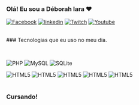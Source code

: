 ### Olá! Eu sou a Déborah Iara ❤️

[![Facebook](https://img.shields.io/badge/Facebook-1877F2?style=for-the-badge&logo=facebook&logoColor=white)](https://www.facebook.com/gaming/YumekoKan)
[![linkedin](https://img.shields.io/badge/LinkedIn-0077B5?style=for-the-badge&logo=linkedin&logoColor=white)](https://www.linkedin.com/in/déborah-iara-530054191/)
[![Twitch](https://img.shields.io/badge/Twitch-9146FF?style=for-the-badge&logo=twitch&logoColor=white)](https://www.twitch.tv/yumekokan)
[![Youtube](https://img.shields.io/badge/YouTube-FF0000?style=for-the-badge&logo=youtube&logoColor=white)](https://www.youtube.com/@YumekoKan)
</br><br/>


  
</picture>### Tecnologias que eu uso no meu dia.

<div style="display: inline_block"></br>
  
  ![PHP](https://img.shields.io/badge/PHP-777BB4?style=for-the-badge&logo=php&logoColor=white)
  ![MySQL](https://img.shields.io/badge/MySQL-00000F?style=for-the-badge&logo=mysql&logoColor=white)
  ![SQLite](https://img.shields.io/badge/SQLite-000?style=for-the-badge&logo=sqlite&logoColor=07405E)


  <img aling="center" alt="HTML5" src="https://img.shields.io/badge/HTML5-E34F26?style=for-the-badge&logo=html5&logoColor=white"/>
  <img aling="center" alt="HTML5" src="https://img.shields.io/badge/Python-14354C?style=for-the-badge&logo=python&logoColor=white"/>
  <img aling="center" alt="HTML5" src="https://img.shields.io/badge/CSS3-1572B6?style=for-the-badge&logo=css3&logoColor=white"/>
  <img aling="center" alt="HTML5" src="https://img.shields.io/badge/JavaScript-323330?style=for-the-badge&logo=javascript&logoColor=F7DF1E"/>
  <img aling="center" alt="HTML5" src="https://img.shields.io/badge/jQuery-0769AD?style=for-the-badge&logo=jquery&logoColor=white"/>
</div><br/>

### Cursando!
